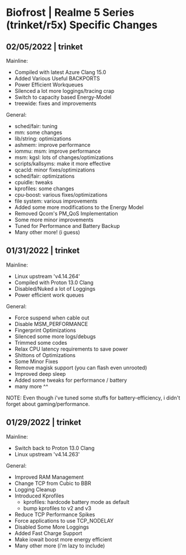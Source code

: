 # Biofrost | Realme 5 Series (trinket/r5x) Specific Changes
##  02/05/2022 | trinket
Mainline:
- Compiled with latest Azure Clang 15.0
- Added Various Useful BACKPORTS
- Power Efficient Workqueues
- Silenced a lot more loggings/tracing crap
- Switch to capacity based Energy-Model
- treewide: fixes and improvements

General:
- sched/fair: tuning
- mm: some changes
- lib/string: optimizations
- ashmem: improve performance
- iommu: msm: improve performance
- msm: kgsl: lots of changes/optimizations 
- scripts/kallsyms: make it more effective
- qcacld: minor fixes/optimizations
- sched/fair: optimizations
- cpuidle: tweaks
- kprofiles: some changes
- cpu-boost: various fixes/optimizations
- file system: various improvements
- Added some more modifications to the Energy Model
- Removed Qcom's PM_QoS Implementation
- Some more minor improvements
- Tuned for Performance and Battery Backup
- Many other more! (i guess)

## 01/31/2022 | trinket
Mainline:
- Linux upstream 'v4.14.264'
- Compiled with Proton 13.0 Clang
- Disabled/Nuked a lot of Loggings
- Power efficient work queues

General:
- Force suspend when cable out
- Disable MSM_PERFORMANCE
- Fingerprint Optimizations
- Silenced some more logs/debugs
- Trimmed some codes
- Relax CPU latency requirements to save power 
- Shittons of Optimizations
- Some Minor Fixes
- Remove magisk support (you can flash even unrooted)
- Improved deep sleep
- Added some tweaks for performance / battery
- many more ^^

NOTE: Even though i've tuned some stuffs for battery-efficiency, i didn't forget about gaming/performance.

## 01/29/2022 | trinket
Mainline:
- Switch back to Proton 13.0 Clang
- Linux upstream 'v4.14.263'

General:
- Improved RAM Management
- Change TCP from Cubic to BBR
- Logging Cleanup
- Introduced Kprofiles 
  - kprofiles: hardcode battery mode as default
  - bump kprofiles to v2 and v3 
- Reduce TCP Performance Spikes
- Force applications to use TCP_NODELAY
- Disabled Some More Loggings
- Added Fast Charge Support
- Make iowait boost more energy efficient 
- Many other more (i'm lazy to include)
